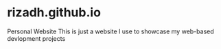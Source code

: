 # rizadh.github.io
Personal Website
This is just a website I use to showcase my web-based devlopment projects
